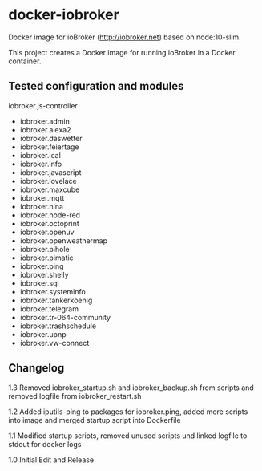 # docker-iobroker
Docker image for ioBroker (http://iobroker.net) based on node:10-slim.

This project creates a Docker image for running ioBroker in a Docker container. 

## Tested configuration and modules
iobroker.js-controller
  + iobroker.admin
  + iobroker.alexa2
  + iobroker.daswetter
  + iobroker.feiertage
  + iobroker.ical
  + iobroker.info
  + iobroker.javascript
  + iobroker.lovelace
  + iobroker.maxcube
  + iobroker.mqtt
  + iobroker.nina
  + iobroker.node-red
  + iobroker.octoprint
  + iobroker.openuv
  + iobroker.openweathermap
  + iobroker.pihole
  + iobroker.pimatic
  + iobroker.ping
  + iobroker.shelly
  + iobroker.sql
  + iobroker.systeminfo
  + iobroker.tankerkoenig
  + iobroker.telegram
  + iobroker.tr-064-community
  + iobroker.trashschedule
  + iobroker.upnp
  + iobroker.vw-connect

## Changelog

1.3 Removed iobroker_startup.sh and iobroker_backup.sh from scripts and removed logfile from iobroker_restart.sh

1.2 Added iputils-ping to packages for iobroker.ping, added more scripts into image and merged startup script into Dockerfile

1.1 Modified startup scripts, removed unused scripts und linked logfile to stdout for docker logs

1.0 Initial Edit and Release

